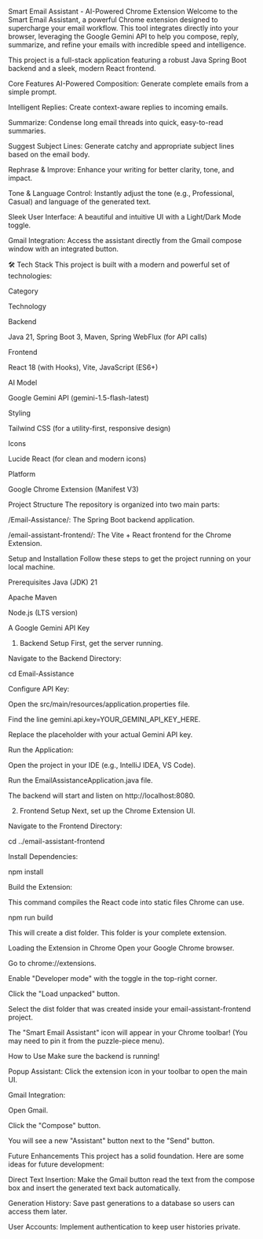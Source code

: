  Smart Email Assistant - AI-Powered Chrome Extension
Welcome to the Smart Email Assistant, a powerful Chrome extension designed to supercharge your email workflow. This tool integrates directly into your browser, leveraging the Google Gemini API to help you compose, reply, summarize, and refine your emails with incredible speed and intelligence.

This project is a full-stack application featuring a robust Java Spring Boot backend and a sleek, modern React frontend.

 Core Features
AI-Powered Composition: Generate complete emails from a simple prompt.

Intelligent Replies: Create context-aware replies to incoming emails.

Summarize: Condense long email threads into quick, easy-to-read summaries.

Suggest Subject Lines: Generate catchy and appropriate subject lines based on the email body.

Rephrase & Improve: Enhance your writing for better clarity, tone, and impact.

Tone & Language Control: Instantly adjust the tone (e.g., Professional, Casual) and language of the generated text.

Sleek User Interface: A beautiful and intuitive UI with a Light/Dark Mode toggle.

Gmail Integration: Access the assistant directly from the Gmail compose window with an integrated button.

🛠️ Tech Stack
This project is built with a modern and powerful set of technologies:

Category

Technology

Backend

Java 21, Spring Boot 3, Maven, Spring WebFlux (for API calls)

Frontend

React 18 (with Hooks), Vite, JavaScript (ES6+)

AI Model

Google Gemini API (gemini-1.5-flash-latest)

Styling

Tailwind CSS (for a utility-first, responsive design)

Icons

Lucide React (for clean and modern icons)

Platform

Google Chrome Extension (Manifest V3)

 Project Structure
The repository is organized into two main parts:

/Email-Assistance/: The Spring Boot backend application.

/email-assistant-frontend/: The Vite + React frontend for the Chrome Extension.

 Setup and Installation
Follow these steps to get the project running on your local machine.

Prerequisites
Java (JDK) 21

Apache Maven

Node.js (LTS version)

A Google Gemini API Key

1. Backend Setup
First, get the server running.

Navigate to the Backend Directory:

cd Email-Assistance

Configure API Key:

Open the src/main/resources/application.properties file.

Find the line gemini.api.key=YOUR_GEMINI_API_KEY_HERE.

Replace the placeholder with your actual Gemini API key.

Run the Application:

Open the project in your IDE (e.g., IntelliJ IDEA, VS Code).

Run the EmailAssistanceApplication.java file.

The backend will start and listen on http://localhost:8080.

2. Frontend Setup
Next, set up the Chrome Extension UI.

Navigate to the Frontend Directory:

cd ../email-assistant-frontend

Install Dependencies:

npm install

Build the Extension:

This command compiles the React code into static files Chrome can use.

npm run build

This will create a dist folder. This folder is your complete extension.

Loading the Extension in Chrome
Open your Google Chrome browser.

Go to chrome://extensions.

Enable "Developer mode" with the toggle in the top-right corner.

Click the "Load unpacked" button.

Select the dist folder that was created inside your email-assistant-frontend project.

The "Smart Email Assistant" icon will appear in your Chrome toolbar! (You may need to pin it from the puzzle-piece menu).

How to Use
Make sure the backend is running!

Popup Assistant: Click the extension icon in your toolbar to open the main UI.

Gmail Integration:

Open Gmail.

Click the "Compose" button.

You will see a new "Assistant" button next to the "Send" button.

 Future Enhancements
This project has a solid foundation. Here are some ideas for future development:

Direct Text Insertion: Make the Gmail button read the text from the compose box and insert the generated text back automatically.

Generation History: Save past generations to a database so users can access them later.

User Accounts: Implement authentication to keep user histories private.
